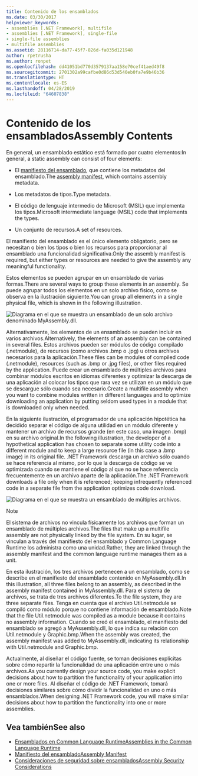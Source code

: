 ```yaml
---
title: Contenido de los ensamblados
ms.date: 03/30/2017
helpviewer_keywords:
- assemblies [.NET Framework], multifile
- assemblies [.NET Framework], single-file
- single-file assemblies
- multifile assemblies
ms.assetid: 28116714-da77-45f7-826d-fa035d121948
author: rpetrusha
ms.author: ronpet
ms.openlocfilehash: dd41051bd770d3579137aa158e70cef41aed49f8
ms.sourcegitcommit: 2701302a99cafbe0d86d53d540eb0fa7e9b46b36
ms.translationtype: HT
ms.contentlocale: es-ES
ms.lasthandoff: 04/28/2019
ms.locfileid: "64607838"
---
```

# <a name="assembly-contents"></a><span data-ttu-id="aec34-102">Contenido de los ensamblados</span><span class="sxs-lookup"><span data-stu-id="aec34-102">Assembly Contents</span></span>
<span data-ttu-id="aec34-103">En general, un ensamblado estático está formado por cuatro elementos:</span><span class="sxs-lookup"><span data-stu-id="aec34-103">In general, a static assembly can consist of four elements:</span></span>  
  
- <span data-ttu-id="aec34-104">El [manifiesto del ensamblado](../../../docs/framework/app-domains/assembly-manifest.md), que contiene los metadatos del ensamblado.</span><span class="sxs-lookup"><span data-stu-id="aec34-104">The [assembly manifest](../../../docs/framework/app-domains/assembly-manifest.md), which contains assembly metadata.</span></span>  
  
- <span data-ttu-id="aec34-105">Los metadatos de tipos.</span><span class="sxs-lookup"><span data-stu-id="aec34-105">Type metadata.</span></span>  
  
- <span data-ttu-id="aec34-106">El código de lenguaje intermedio de Microsoft (MSIL) que implementa los tipos.</span><span class="sxs-lookup"><span data-stu-id="aec34-106">Microsoft intermediate language (MSIL) code that implements the types.</span></span>  
  
- <span data-ttu-id="aec34-107">Un conjunto de recursos.</span><span class="sxs-lookup"><span data-stu-id="aec34-107">A set of resources.</span></span>  
  
 <span data-ttu-id="aec34-108">El manifiesto del ensamblado es el único elemento obligatorio, pero se necesitan o bien los tipos o bien los recursos para proporcionar al ensamblado una funcionalidad significativa.</span><span class="sxs-lookup"><span data-stu-id="aec34-108">Only the assembly manifest is required, but either types or resources are needed to give the assembly any meaningful functionality.</span></span>  
  
 <span data-ttu-id="aec34-109">Estos elementos se pueden agrupar en un ensamblado de varias formas.</span><span class="sxs-lookup"><span data-stu-id="aec34-109">There are several ways to group these elements in an assembly.</span></span> <span data-ttu-id="aec34-110">Se puede agrupar todos los elementos en un solo archivo físico, como se observa en la ilustración siguiente.</span><span class="sxs-lookup"><span data-stu-id="aec34-110">You can group all elements in a single physical file, which is shown in the following illustration.</span></span>  
  
 ![Diagrama en el que se muestra un ensamblado de un solo archivo denominado MyAssembly.dll.](./media/assembly-contents/single-file-assembly.gif)  
  
 <span data-ttu-id="aec34-112">Alternativamente, los elementos de un ensamblado se pueden incluir en varios archivos.</span><span class="sxs-lookup"><span data-stu-id="aec34-112">Alternatively, the elements of an assembly can be contained in several files.</span></span> <span data-ttu-id="aec34-113">Estos archivos pueden ser módulos de código compilado (.netmodule), de recursos (como archivos .bmp o .jpg) u otros archivos necesarios para la aplicación.</span><span class="sxs-lookup"><span data-stu-id="aec34-113">These files can be modules of compiled code (.netmodule), resources (such as .bmp or .jpg files), or other files required by the application.</span></span> <span data-ttu-id="aec34-114">Puede crear un ensamblado de múltiples archivos para combinar módulos escritos en idiomas diferentes y optimizar la descarga de una aplicación al colocar los tipos que rara vez se utilizan en un módulo que se descargue sólo cuando sea necesario.</span><span class="sxs-lookup"><span data-stu-id="aec34-114">Create a multifile assembly when you want to combine modules written in different languages and to optimize downloading an application by putting seldom used types in a module that is downloaded only when needed.</span></span>  
  
 <span data-ttu-id="aec34-115">En la siguiente ilustración, el programador de una aplicación hipotética ha decidido separar el código de alguna utilidad en un módulo diferente y mantener un archivo de recursos grande (en este caso, una imagen .bmp) en su archivo original.</span><span class="sxs-lookup"><span data-stu-id="aec34-115">In the following illustration, the developer of a hypothetical application has chosen to separate some utility code into a different module and to keep a large resource file (in this case a .bmp image) in its original file.</span></span> <span data-ttu-id="aec34-116">.NET Framework descarga un archivo sólo cuando se hace referencia al mismo, por lo que la descarga de código se ve optimizada cuando se mantiene el código al que no se hace referencia frecuentemente en un archivo aparte de la aplicación.</span><span class="sxs-lookup"><span data-stu-id="aec34-116">The .NET Framework downloads a file only when it is referenced; keeping infrequently referenced code in a separate file from the application optimizes code download.</span></span>  
  
 ![Diagrama en el que se muestra un ensamblado de múltiples archivos.](./media/assembly-contents/multifile-assembly-diagram.gif) 
  
> [!NOTE]
>  <span data-ttu-id="aec34-118">El sistema de archivos no vincula físicamente los archivos que forman un ensamblado de múltiples archivos.</span><span class="sxs-lookup"><span data-stu-id="aec34-118">The files that make up a multifile assembly are not physically linked by the file system.</span></span> <span data-ttu-id="aec34-119">En su lugar, se vinculan a través del manifiesto del ensamblado y Common Language Runtime los administra como una unidad.</span><span class="sxs-lookup"><span data-stu-id="aec34-119">Rather, they are linked through the assembly manifest and the common language runtime manages them as a unit.</span></span>  
  
 <span data-ttu-id="aec34-120">En esta ilustración, los tres archivos pertenecen a un ensamblado, como se describe en el manifiesto del ensamblado contenido en MyAssembly.dll.</span><span class="sxs-lookup"><span data-stu-id="aec34-120">In this illustration, all three files belong to an assembly, as described in the assembly manifest contained in MyAssembly.dll.</span></span> <span data-ttu-id="aec34-121">Para el sistema de archivos, se trata de tres archivos diferentes.</span><span class="sxs-lookup"><span data-stu-id="aec34-121">To the file system, they are three separate files.</span></span> <span data-ttu-id="aec34-122">Tenga en cuenta que el archivo Util.netmodule se compiló como módulo porque no contiene información de ensamblado.</span><span class="sxs-lookup"><span data-stu-id="aec34-122">Note that the file Util.netmodule was compiled as a module because it contains no assembly information.</span></span> <span data-ttu-id="aec34-123">Cuando se creó el ensamblado, el manifiesto del ensamblado se agregó a MyAssembly.dll, lo que indica su relación con Util.netmodule y Graphic.bmp.</span><span class="sxs-lookup"><span data-stu-id="aec34-123">When the assembly was created, the assembly manifest was added to MyAssembly.dll, indicating its relationship with Util.netmodule and Graphic.bmp.</span></span>  
  
 <span data-ttu-id="aec34-124">Actualmente, al diseñar el código fuente, se toman decisiones explícitas sobre cómo repartir la funcionalidad de una aplicación entre uno o más archivos.</span><span class="sxs-lookup"><span data-stu-id="aec34-124">As you currently design your source code, you make explicit decisions about how to partition the functionality of your application into one or more files.</span></span> <span data-ttu-id="aec34-125">Al diseñar el código de .NET Framework, tomará decisiones similares sobre cómo dividir la funcionalidad en uno o más ensamblados.</span><span class="sxs-lookup"><span data-stu-id="aec34-125">When designing .NET Framework code, you will make similar decisions about how to partition the functionality into one or more assemblies.</span></span>  
  
## <a name="see-also"></a><span data-ttu-id="aec34-126">Vea también</span><span class="sxs-lookup"><span data-stu-id="aec34-126">See also</span></span>

- [<span data-ttu-id="aec34-127">Ensamblados en Common Language Runtime</span><span class="sxs-lookup"><span data-stu-id="aec34-127">Assemblies in the Common Language Runtime</span></span>](../../../docs/framework/app-domains/assemblies-in-the-common-language-runtime.md)
- [<span data-ttu-id="aec34-128">Manifiesto del ensamblado</span><span class="sxs-lookup"><span data-stu-id="aec34-128">Assembly Manifest</span></span>](../../../docs/framework/app-domains/assembly-manifest.md)
- [<span data-ttu-id="aec34-129">Consideraciones de seguridad sobre ensamblados</span><span class="sxs-lookup"><span data-stu-id="aec34-129">Assembly Security Considerations</span></span>](../../../docs/framework/app-domains/assembly-security-considerations.md)
